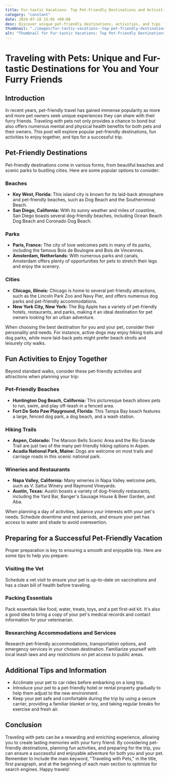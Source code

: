 ```yaml
---
title: Fur-tastic Vacations- Top Pet-Friendly Destinations and Activities
category: "constant"
date: 2024-07-18 15:05 +09:00
desc: Discover unique pet-friendly destinations, activities, and tips for a successful trip with your furry friend. Make memories together in Key West, San Diego, Paris, and more!
thumbnail: "./images/fur-tastic-vacations--top-pet-friendly-destinations-and-activities.png"
alt: "Thumbnail for Fur-tastic Vacations: Top Pet-Friendly Destinations and Activities"
---
```


# Traveling with Pets: Unique and Fur-tastic Destinations for You and Your Furry Friends

## Introduction

In recent years, pet-friendly travel has gained immense popularity as more and more pet owners seek unique experiences they can share with their furry friends. Traveling with pets not only provides a chance to bond but also offers numerous mental and physical health benefits for both pets and their owners. This post will explore popular pet-friendly destinations, fun activities to enjoy together, and tips for a successful trip.

## Pet-Friendly Destinations

Pet-friendly destinations come in various forms, from beautiful beaches and scenic parks to bustling cities. Here are some popular options to consider:

### Beaches

- **Key West, Florida:** This island city is known for its laid-back atmosphere and pet-friendly beaches, such as Dog Beach and the Southernmost Beach.
- **San Diego, California:** With its sunny weather and miles of coastline, San Diego boasts several dog-friendly beaches, including Ocean Beach Dog Beach and Coronado Dog Beach.

### Parks

- **Paris, France:** The city of love welcomes pets in many of its parks, including the famous Bois de Boulogne and Bois de Vincennes.
- **Amsterdam, Netherlands:** With numerous parks and canals, Amsterdam offers plenty of opportunities for pets to stretch their legs and enjoy the scenery.

### Cities

- **Chicago, Illinois:** Chicago is home to several pet-friendly attractions, such as the Lincoln Park Zoo and Navy Pier, and offers numerous dog parks and pet-friendly accommodations.
- **New York City, New York:** The Big Apple has a variety of pet-friendly hotels, restaurants, and parks, making it an ideal destination for pet owners looking for an urban adventure.

When choosing the best destination for you and your pet, consider their personality and needs. For instance, active dogs may enjoy hiking trails and dog parks, while more laid-back pets might prefer beach strolls and leisurely city walks.

## Fun Activities to Enjoy Together

Beyond standard walks, consider these pet-friendly activities and attractions when planning your trip:

### Pet-Friendly Beaches

- **Huntington Dog Beach, California:** This picturesque beach allows pets to run, swim, and play off-leash in a fenced area.
- **Fort De Soto Paw Playground, Florida:** This Tampa Bay beach features a large, fenced dog park, a dog beach, and a wash station.

### Hiking Trails

- **Aspen, Colorado:** The Maroon Bells Scenic Area and the Rio Grande Trail are just two of the many pet-friendly hiking options in Aspen.
- **Acadia National Park, Maine:** Dogs are welcome on most trails and carriage roads in this scenic national park.

### Wineries and Restaurants

- **Napa Valley, California:** Many wineries in Napa Valley welcome pets, such as V. Sattui Winery and Raymond Vineyards.
- **Austin, Texas:** Austin boasts a variety of dog-friendly restaurants, including the Yard Bar, Banger's Sausage House & Beer Garden, and Aba.

When planning a day of activities, balance your interests with your pet's needs. Schedule downtime and rest periods, and ensure your pet has access to water and shade to avoid overexertion.

## Preparing for a Successful Pet-Friendly Vacation

Proper preparation is key to ensuring a smooth and enjoyable trip. Here are some tips to help you prepare:

### Visiting the Vet

Schedule a vet visit to ensure your pet is up-to-date on vaccinations and has a clean bill of health before traveling.

### Packing Essentials

Pack essentials like food, water, treats, toys, and a pet first-aid kit. It's also a good idea to bring a copy of your pet's medical records and contact information for your veterinarian.

### Researching Accommodations and Services

Research pet-friendly accommodations, transportation options, and emergency services in your chosen destination. Familiarize yourself with local leash laws and any restrictions on pet access to public areas.

## Additional Tips and Information

- Acclimate your pet to car rides before embarking on a long trip.
- Introduce your pet to a pet-friendly hotel or rental property gradually to help them adjust to the new environment.
- Keep your pet safe and comfortable during the trip by using a secure carrier, providing a familiar blanket or toy, and taking regular breaks for exercise and fresh air.

## Conclusion

Traveling with pets can be a rewarding and enriching experience, allowing you to create lasting memories with your furry friend. By considering pet-friendly destinations, planning fun activities, and preparing for the trip, you can ensure a successful and enjoyable adventure for both you and your pet. Remember to include the main keyword, "Traveling with Pets," in the title, first paragraph, and at the beginning of each main section to optimize for search engines. Happy travels!